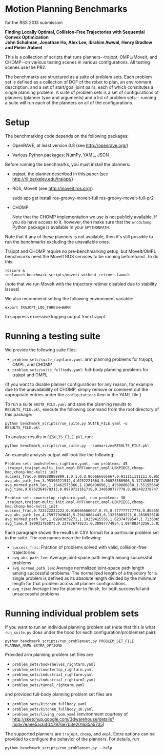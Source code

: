 Motion Planning Benchmarks
==========================
for the RSS 2013 submission

**Finding Locally Optimal, Collision-Free Trajectories with Sequential Convex Optimization  
John Schulman, Jonathan Ho, Alex Lee, Ibrahim Awwal, Henry Bradlow and Pieter Abbeel**

This is a collection of scripts that runs planners--trajopt, OMPL/MoveIt, and CHOMP--on various
testing scenes in various configurations. All testing scenes use the PR2.

The benchmarks are structured as a suite of problem sets. Each problem set is defined as a
collection of DOF of the robot to plan, an environment description, and a set of start/goal
joint pairs, each of which constitutes a single planning problem. A suite of problem sets
is a set of configurations of planners (planner type and arguments) and a list of problem sets--
running a suite will run each of the planners on all of the configurations.

Setup
=====
The benchmarking code depends on the following packages:

- OpenRAVE, at least version 0.8 (see http://openrave.org/)

- Various Python packages: NumPy, YAML, JSON

Before running the benchmarks, you must install the planners:

- trajopt, the planner described in this paper (see http://rll.berkeley.edu/trajopt/)

- ROS, MoveIt (see http://moveit.ros.org/)

    sudo apt-get install ros-groovy-moveit-full ros-groovy-moveit-full-pr2

- CHOMP

  Note that the CHOMP implementation we use is not publicly available. If you do have access to it,
  however, then make sure that the `orcdchomp` Python package is available in your `$PYTHONPATH`.

Note that if any of these planners is not available, then it's still possible to run
the benchmarks excluding the unavailable ones.

Trajopt and CHOMP require no pre-benchmarking setup, but MoveIt/OMPL benchmarks need the
MoveIt ROS services to be running beforehand. To do this:

    roscore &
    roslaunch benchmark_scripts/moveit_without_retimer.launch

(note that we run MoveIt with the trajectory retimer disabled due to stability issues)

We also recommend setting the following environment variable:

    export TRAJOPT_LOG_THRESH=WARN

to suppress excessive logging output from trajopt.

Running a testing suite
=======================
We provide the following suite files:

- `problem_sets/suite_rightarm.yaml`: arm planning problems for trajopt, OMPL, and CHOMP
- `problem_sets/suite_fullbody.yaml`: full-body planning problems for trajopt and OMPL

(If you want to disable planner configurations for any reason, for example due to the unavailability of CHOMP,
simply remove or comment out the appropriate entries under the `configurations` item in the YAML file.)

To run a suite `SUITE_FILE.yaml` and save the planning results to `RESULTS_FILE.pkl`, execute the following command
from the root directory of this package:

    python benchmark_scripts/run_suite.py SUITE_FILE.yaml -o RESULTS_FILE.pkl

To analyze results in `RESULTS_FILE.pkl`, run:

    python benchmark_scripts/run_suite.py --summarize=RESULTS_FILE.pkl

An example analysis output will look like the following:

    Problem set: bookshelves_rightarm.yaml, num problems: 45
    ,trajopt,trajopt-multi_init,ompl-RRTConnect,ompl-LBKPIECE,chomp-hmc,chomp-hmc-multi_init
    success_frac,0.888888888889,1.0,1.0,0.866666666667,0.911111111111,0.955555555556
    avg_abs_path_len,3.95396221512,4.0252221864,5.06025580906,5.12745801789,6.46849317707,6.43896290886
    avg_normed_path_len,1.15462573366,1.1386438096,1.4550886838,1.55155654551,2.20245337917,2.21104783749
    avg_time,0.0762364970313,0.0979711161719,0.240608777778,0.862482378747,5.01627537939,6.0211640411

    Problem set: countertop_rightarm.yaml, num problems: 36
    ,trajopt,trajopt-multi_init,ompl-RRTConnect,ompl-LBKPIECE,chomp-hmc,chomp-hmc-multi_init
    success_frac,0.722222222222,0.916666666667,0.75,0.777777777778,0.805555555556,0.916666666667
    avg_abs_path_len,4.75977949645,5.29418064443,6.13255003221,6.26369261085,6.79648699092,6.71975814926
    avg_normed_path_len,1.09983039271,1.10239415556,1.62374799547,1.71360650077,1.64934807988,1.61262484416
    avg_time,0.180931780073,0.337876770231,0.30907774954,1.08488343256,5.02752073606,7.9616788427

Each paragraph shows the results in CSV format for a particular problem set in the suite.
The row names mean the following:

  - `success_frac`: Fraction of problems solved with valid, collision-free trajectories
  - `avg_abs_path_len`: Average joint-space path length among successful problems
  - `avg_normed_path_len`: Average normalized joint-space path length among successful problems.
    The normalized length of a trajectory for a single problem is defined as its absolute length
    divided by the minimum length for that problem across all planner configurations.
  - `avg_time`: Average time for planner to finish, for both successful and unsuccessful problems


Running individual problem sets
===============================
If you want to run an individual planning problem set
(note that this is what `run_suite.py` does under the hood for each configuration/problemset pair):

    python benchmark_scripts/run_problemset.py PROBLEM_SET_FILE PLANNER_NAME EXTRA_OPTIONS

Provided arm planning problem set files are

- `problem_sets/bookshelves_rightarm.yaml`
- `problem_sets/countertop_rightarm.yaml`
- `problem_sets/industrial_rightarm.yaml`
- `problem_sets/industrial_rightarm2.yaml`
- `problem_sets/tunnel_rightarm.yaml`

and provided full-body planning problem set files are

- `problem_sets/kitchen_fullbody.yaml`
- `problem_sets/kitchen_fullbody_10.yaml`
- `problem_sets/living_room.yaml` (environment courtesy of http://sketchup.google.com/3dwarehouse/details?mid=7eaee5ac64047976e7b3e201635a5735)

The supported planners are `trajopt`, `chomp`, and `ompl`. Extra options can be provided to
configure the behavior of the planners. For details, run

    python benchmark_scripts/run_problemset.py --help
